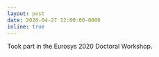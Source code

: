```yaml
---
layout: post
date: 2020-04-27 12:00:00-0000
inline: true
---
```


Took part in the Eurosys 2020 Doctoral Workshop.
